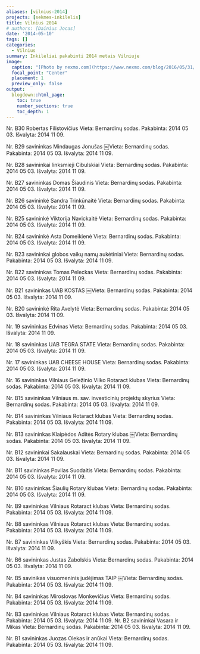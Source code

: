 ```yaml
---
aliases: [vilnius-2014]
projects: [sekmes-inkilelis]
title: Vilnius 2014
# authors: [Dainius Jocas]
date: '2014-05-10'
tags: []
categories:
  - Vilnius
summary: Inkilėliai pakabinti 2014 metais Vilniuje
image:
  caption: "[Photo by nexmo.com](https://www.nexmo.com/blog/2016/05/31/building-sms-google-sheets-application-aws-lambda-dr)"
  focal_point: "Center"
  placement: 1
  preview_only: false
output:
  blogdown::html_page:
    toc: true
    number_sections: true
    toc_depth: 1
---
```



Nr. B30 Robertas Filistovičius
Vieta: Bernardinų sodas.
Pakabinta: 2014 05 03. Išvalyta: 2014 11 09.

Nr. B29 savininkas Mindaugas Jonušas
￼Vieta: Bernardinų sodas.
Pakabinta: 2014 05 03. Išvalyta: 2014 11 09.

Nr. B28 savininkai linksmieji Cibulskiai
Vieta: Bernardinų sodas.
Pakabinta: 2014 05 03. Išvalyta: 2014 11 09.

Nr. B27 savininkas Domas Šiaudinis
Vieta: Bernardinų sodas.
Pakabinta: 2014 05 03. Išvalyta: 2014 11 09.

Nr. B26 savininkė Sandra Trinkūnaitė
Vieta: Bernardinų sodas.
Pakabinta: 2014 05 03. Išvalyta: 2014 11 09.

Nr. B25 savininkė Viktorija Navickaitė
Vieta: Bernardinų sodas.
Pakabinta: 2014 05 03. Išvalyta: 2014 11 09.

Nr. B24 savininkė Asta Domeikienė
Vieta: Bernardinų sodas.
Pakabinta: 2014 05 03. Išvalyta: 2014 11 09.

Nr. B23 savininkai globos vaikų namų aukėtiniai
Vieta: Bernardinų sodas.
Pakabinta: 2014 05 03. Išvalyta: 2014 11 09.

Nr. B22 savininkas Tomas Peleckas
Vieta: Bernardinų sodas.
Pakabinta: 2014 05 03. Išvalyta: 2014 11 09.

Nr. B21 savininkas UAB KOSTAS
￼Vieta: Bernardinų sodas.
Pakabinta: 2014 05 03. Išvalyta: 2014 11 09.

Nr. B20 savininkė Rita Avelytė
Vieta: Bernardinų sodas.
Pakabinta: 2014 05 03. Išvalyta: 2014 11 09.

Nr. 19 savininkas Edvinas
Vieta: Bernardinų sodas.
Pakabinta: 2014 05 03. Išvalyta: 2014 11 09.

Nr. 18 savininkas UAB TEGRA STATE
Vieta: Bernardinų sodas.
Pakabinta: 2014 05 03. Išvalyta: 2014 11 09.

Nr. 17 savininkas UAB CHEESE HOUSE
Vieta: Bernardinų sodas.
Pakabinta: 2014 05 03. Išvalyta: 2014 11 09.

Nr. 16 savininkas Vilniaus Geležinio Vilko Rotaract klubas
Vieta: Bernardinų sodas.
Pakabinta: 2014 05 03. Išvalyta: 2014 11 09.

Nr. B15 savininkas Vilniaus m. sav. investicinių projektų skyrius
Vieta: Bernardinų sodas.
Pakabinta: 2014 05 03. Išvalyta: 2014 11 09.

Nr. B14 savininkas Vilniaus Rotaract klubas
Vieta: Bernardinų sodas.
Pakabinta: 2014 05 03. Išvalyta: 2014 11 09.

Nr. B13 savininkas Klaipėdos Aditės Rotary klubas
￼Vieta: Bernardinų sodas.
Pakabinta: 2014 05 03. Išvalyta: 2014 11 09.

Nr. B12 savininkai Sakalauskai
Vieta: Bernardinų sodas.
Pakabinta: 2014 05 03. Išvalyta: 2014 11 09.

Nr. B11 savininkas Povilas Suodaitis
Vieta: Bernardinų sodas.
Pakabinta: 2014 05 03. Išvalyta: 2014 11 09.

Nr. B10 savininkas Šiaulių Rotary klubas
Vieta: Bernardinų sodas.
Pakabinta: 2014 05 03. Išvalyta: 2014 11 09.

Nr. B9 savininkas Vilniaus Rotaract klubas
Vieta: Bernardinų sodas.
Pakabinta: 2014 05 03. Išvalyta: 2014 11 09.

Nr. B8 savininkas Vilniaus Rotaract klubas
Vieta: Bernardinų sodas.
Pakabinta: 2014 05 03. Išvalyta: 2014 11 09.

Nr. B7 savininkas Vilkyškis
Vieta: Bernardinų sodas.
Pakabinta: 2014 05 03. Išvalyta: 2014 11 09.

Nr. B6 savininkas Justas Zabolskis
Vieta: Bernardinų sodas.
Pakabinta: 2014 05 03. Išvalyta: 2014 11 09.

Nr. B5 savinikas visuomeninis judėjimas TAIP
￼Vieta: Bernardinų sodas.
Pakabinta: 2014 05 03. Išvalyta: 2014 11 09.

Nr. B4 savininkas Miroslovas Monkevičius
Vieta: Bernardinų sodas.
Pakabinta: 2014 05 03. Išvalyta: 2014 11 09.

Nr. B3 savininkas Vilniaus Rotaract klubas
Vieta: Bernardinų sodas.
Pakabinta: 2014 05 03. Išvalyta: 2014 11 09.
                                                                                                                                         Nr. B2 savininkai Vasara ir Mikas
Vieta: Bernardinų sodas.
Pakabinta: 2014 05 03. Išvalyta: 2014 11 09.

Nr. B1 savininkas Juozas Olekas ir anūkai
Vieta: Bernardinų sodas.
Pakabinta: 2014 05 03. Išvalyta: 2014 11 09.
